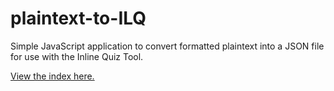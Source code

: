 # plaintext-to-ILQ
Simple JavaScript application to convert formatted plaintext into a JSON file for use with the Inline Quiz Tool.

[View the index here.](https://zachattacktaylor.github.io/plaintext-to-ILQ/)